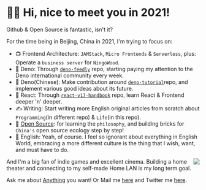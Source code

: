 # :merman: Hi, nice to meet you in 2021!

Github & Open Source is fantastic, isn't it?

For the time being in Beijing, China in 2021, I'm trying to focus on:

* :tv: Frontend Architecture: `JAMStack`, `Micro Frontends` & `Serverless`, plus: Operate a `business server` for `NingoWood`.
* :sauropod: Deno: Through [`deno-feedly`](https://github.com/hylerrix/deno-feedly) repo, starting paying my attention to the Deno international community every week.
* :space_invader: Deno(Chinese): Make contribution around [`deno-tutorial`](https://github.com/hylerrix/deno-tutorial)repo, and implement various good ideas about its future.
* :clown_face: React: Through [`react-v17-handbook`](https://github.com/hylerrix/react-v17-handbook) repo, learn React & Frontend deeper 'n' deeper.
* :writing_hand: Writing: Start writing more English original articles from scratch about `Programming`(in different repo) & `Life`(in this repo).
* :open_book: [Open Source](https://www.google.com/search?q=open+source): for learning the `philosophy`, and building bricks for `China's` open source ecology step by step!
* :art: English: Yeah, of course. I feel so ignorant about everything in English World, embracing a more different culture is the thing that I wish, want, and must have to do.

<img align="right" src="https://github-readme-stats.vercel.app/api?username=hylerrix" />

And I'm a big fan of indie games and excellent cinema. Building a home theater and connecting to my self-made Home LAN is my long term goal.

Ask me about [Anything](https://github.com/hylerrix/hylerrix/issues) you want! Or Mail me [here](mailto:hylerrix@gmail.com) and Twitter me [here](https://twitter.com/hylerrix).
